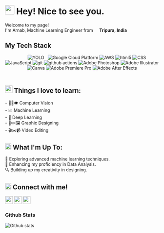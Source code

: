 <h1><img src="https://emojis.slackmojis.com/emojis/images/1531849430/4246/blob-sunglasses.gif?1531849430" width="30"/> Hey! Nice to see you.</h1>

<p>Welcome to my page! </br> I'm Arnab, Machine Learning Engineer from <img src="https://cdn-icons-png.flaticon.com/512/3909/3909444.png" width="13"/> <b>Tripura, India</b></p>

## My Tech Stack
<div align="center" style="padding-bottom: 20px">
  <img src="https://img.shields.io/badge/Python-14354C?style=for-the-badge&logo=python&logoColor=yellow" alt=""/>
  <img src="https://img.shields.io/badge/c++-%2300599C.svg?style=for-the-badge&logo=c%2B%2B&logoColor=white" alt=""/>
  <img src="https://img.shields.io/badge/SQL-00758F.svg?style=for-the-badge&logo=sql&logoColor=white" alt=""/>
  <img src="https://img.shields.io/badge/PySpark-orange.svg?style=for-the-badge&logo=PySpark&logoColor=white" alt=""/>
  <img src="https://img.shields.io/badge/opencv-%23white.svg?style=for-the-badge&logo=opencv&logoColor=white" alt=""/>
  <img src="https://img.shields.io/badge/TensorFlow-%23FF6F00.svg?style=for-the-badge&logo=TensorFlow&logoColor=white" alt=""/>
  <img src="https://img.shields.io/badge/Keras-%23D00000.svg?style=for-the-badge&logo=Keras&logoColor=white" alt=""/>
  <img src="https://img.shields.io/badge/PyTorch-%23EE4C2C.svg?style=for-the-badge&logo=PyTorch&logoColor=white" alt=""/>
  <img alt="YOLO" src="https://img.shields.io/badge/-YOLO-blue?style=for-the-badge&logo=YOLO&logoColor=white" />
  <img src="https://img.shields.io/badge/scikit--learn-purple.svg?style=for-the-badge&logo=scikit-learn&logoColor=white" alt=""/>
  <img src="https://img.shields.io/badge/pandas-%23150458.svg?style=for-the-badge&logo=pandas&logoColor=white" alt=""/>
  <img alt="Google Cloud Platform" src="https://img.shields.io/badge/-Google_Cloud_Platform-1a73e8?style=for-the-badge&logo=google-cloud&logoColor=white" />
  <img alt="AWS" src="https://img.shields.io/badge/-Amazon_Web_Services-FF9900?style=for-the-badge&logo=aws-amazon-web-services-smile&logoColor=white" />
  <img alt="html5" src="https://img.shields.io/badge/-HTML5-E34F26?style=for-the-badge&logo=html5&logoColor=white" />
  <img alt="CSS" src="https://img.shields.io/badge/-CSS-blue?style=for-the-badge&logo=css3&logoColor=white" />
  <img alt="JavaScript" src="https://img.shields.io/badge/-JavaScript-F0DB4F?style=for-the-badge&logo=JavaScript&logoColor=323330" />
  <img alt="git" src="https://img.shields.io/badge/-git-F1502F?style=for-the-badge&logo=git&logoColor=white" />
  <img alt="github actions" src="https://img.shields.io/badge/-Github_Actions-2088FF?style=for-the-badge&logo=github-actions&logoColor=white" />
  <img alt="Adobe Photoshop" src="https://img.shields.io/badge/-Adobe_Photoshop-1e90ff?style=for-the-badge&logo=Adobe-Photoshop&logoColor=001E36" />
  <img alt="Adobe Illustrator" src="https://img.shields.io/badge/-Adobe_Illustrator-330000?style=for-the-badge&logo=Adobe-Illustrator&logoColor=FF9A00" />
  <img alt="Canva" src="https://img.shields.io/badge/-Canva-20C4CB?style=for-the-badge&logo=Canva&logoColor=white" />
  <img alt="Adobe Premiere Pro" src="https://img.shields.io/badge/-Adobe_Premiere_Pro-330D3E?style=for-the-badge&logo=Adobe-Premiere-Pro&logoColor=D88EF1" />
  <img alt="Adobe After Effects" src="https://img.shields.io/badge/-Adobe_After_Effects-9168B2?style=for-the-badge&logo=Adobe-After-Effects&logoColor=330D3E" />
</div>
<h2><img src="https://emojis.slackmojis.com/emojis/images/1643516205/22311/money_bag.gif?1643516205" width="24"/> Things I love to learn:</h2>
<p>
- 👨‍💻👁️ Computer Vision</br>
- 📈 Machine Learning</br>
- 🤖 Deep Learning</br>
- 🎨✏️🖼️ Graphic Designing</br>
- 🎬✂️📹 Video Editing</br>
</p>


<h2><img src="https://emojis.slackmojis.com/emojis/images/1643514738/7421/typingcat.gif?1643514738" width="20"/> What I'm Up To:</h2>
<p>
🧩 Exploring advanced machine learning techniques.</br>
🔮 Enhancing my proficiency in Data Analysis.</br>
🔍 Building up my creativity in designing.
</p>

<h2><img src="https://emojis.slackmojis.com/emojis/images/1666129364/61762/blob-heart.png?1666129364" width="20"/> Connect with me!</h2>
<p>
  <a href="https://www.linkedin.com/in/arnab-saha-7o7"><img src="https://img.shields.io/badge/Linkedin-%230077B5.svg?&style=for-the-badge&logo=linkedin&logoColor=white" height=25></a> 
  <a href="https://www.instagram.com/arnab_saha_7/"><img src="https://img.shields.io/badge/Instagram-%23E4405F.svg?&style=for-the-badge&logo=instagram&logoColor=white" height=25></a> 
  <a href="https://www.youtube.com/@captainsonline"><img src="https://img.shields.io/badge/YouTube-DE2925.svg?&style=for-the-badge&logo=youtube&logoColor=white" height=25></a> 
</p>

### Github Stats
![Github stats](https://github-readme-stats.vercel.app/api?username=arnabsaha7&show_icons=true&theme=chartreuse-dark&count_private=true&include_all_commits=true)
